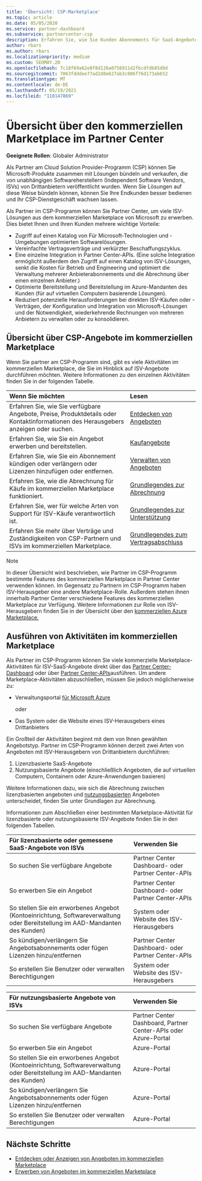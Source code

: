 ```yaml
---
title: 'Übersicht: CSP-Marketplace'
ms.topic: article
ms.date: 05/05/2020
ms.service: partner-dashboard
ms.subservice: partnercenter-csp
description: Erfahren Sie, wie Sie Kunden Abonnements für SaaS-Angebote (Software-as-a-Service) von unabhängigen Softwareherstellern (Independent Software Vendors, ISVs) im Marketplace verkaufen.
author: rbars
ms.author: rbars
ms.localizationpriority: medium
ms.custom: SEOMAY.20
ms.openlocfilehash: 7c18f69a62e8f8d126a0756911d2fbcdfdb85d8d
ms.sourcegitcommit: 7063fdddee77ad2d8e627ab3c806f76d173ab652
ms.translationtype: MT
ms.contentlocale: de-DE
ms.lasthandoff: 05/19/2021
ms.locfileid: "110147869"
---
```

# <a name="overview-of-the-commercial-marketplace-in-partner-center"></a>Übersicht über den kommerziellen Marketplace im Partner Center

**Geeignete Rollen**: Globaler Administrator

Als Partner am Cloud Solution Provider-Programm (CSP) können Sie Microsoft-Produkte zusammen mit Lösungen bündeln und verkaufen, die von unabhängigen Softwareherstellern (Independent Software Vendors, ISVs) von Drittanbietern veröffentlicht wurden. Wenn Sie Lösungen auf diese Weise bündeln können, können Sie Ihre Endkunden besser bedienen und Ihr CSP-Dienstgeschäft wachsen lassen.

Als Partner im CSP-Programm können Sie Partner Center, um viele ISV-Lösungen aus dem kommerziellen Marketplace von Microsoft zu erwerben. Dies bietet Ihnen und Ihren Kunden mehrere wichtige Vorteile:

- Zugriff auf einen Katalog von Für Microsoft-Technologien und -Umgebungen optimierten Softwarelösungen.
- Vereinfachte Vertragsverträge und verkürzter Beschaffungszyklus.
- Eine einzelne Integration in Partner Center-APIs. (Eine solche Integration ermöglicht außerdem den Zugriff auf einen Katalog von ISV-Lösungen, senkt die Kosten für Betrieb und Engineering und optimiert die Verwaltung mehrerer Anbieterabonnements und die Abrechnung über einen einzelnen Anbieter.)
- Optimierte Bereitstellung und Bereitstellung im Azure-Mandanten des Kunden (für auf virtuellen Computern basierende Lösungen).
- Reduziert potenzielle Herausforderungen bei direkten ISV-Käufen oder -Verträgen, der Konfiguration und Integration von Microsoft-Lösungen und der Notwendigkeit, wiederkehrende Rechnungen von mehreren Anbietern zu verwalten oder zu konsolidieren.

## <a name="overview-of-csp-offers-in-the-commercial-marketplace"></a>Übersicht über CSP-Angebote im kommerziellen Marketplace

Wenn Sie partner am CSP-Programm sind, gibt es viele Aktivitäten im kommerziellen Marketplace, die Sie im Hinblick auf ISV-Angebote durchführen möchten. Weitere Informationen zu den einzelnen Aktivitäten finden Sie in der folgenden Tabelle.

|**Wenn Sie möchten**  |**Lesen**   |
|:------------------------------------|:------------------|
|Erfahren Sie, wie Sie verfügbare Angebote, Preise, Produktdetails oder Kontaktinformationen des Herausgebers anzeigen oder suchen. | [Entdecken von Angeboten](csp-commercial-marketplace-discover.md) | 
|Erfahren Sie, wie Sie ein Angebot erwerben und bereitstellen.   | [Kaufangebote](csp-commercial-marketplace-purchase.md)   | 
|Erfahren Sie, wie Sie ein Abonnement kündigen oder verlängern oder Lizenzen hinzufügen oder entfernen.  | [Verwalten von Angeboten](csp-commercial-marketplace-manage.md) |
|Erfahren Sie, wie die Abrechnung für Käufe im kommerziellen Marketplace funktioniert. | [Grundlegendes zur Abrechnung](csp-commercial-marketplace-billing.md) |
|Erfahren Sie, wer für welche Arten von Support für ISV-Käufe verantwortlich ist. | [Grundlegendes zur Unterstützung](csp-commercial-marketplace-support.md) |
|Erfahren Sie mehr über Verträge und Zuständigkeiten von CSP-Partnern und ISVs im kommerziellen Marketplace. | [Grundlegendes zum Vertragsabschluss](csp-commercial-marketplace-contracting.md) |

> [!NOTE]
> In dieser Übersicht wird beschrieben, wie Partner im CSP-Programm bestimmte Features des kommerziellen Marketplace in Partner Center verwenden können. Im Gegensatz zu Partnern im CSP-Programm haben ISV-Herausgeber eine andere Marketplace-Rolle. Außerdem stehen ihnen innerhalb Partner Center verschiedene Features des kommerziellen Marketplace zur Verfügung. Weitere Informationen zur Rolle von ISV-Herausgebern finden Sie in der Übersicht über den [kommerziellen Azure Marketplace.](/azure/marketplace/partner-center-portal/commercial-marketplace-overview)

## <a name="where-to-complete-commercial-marketplace-activities"></a>Ausführen von Aktivitäten im kommerziellen Marketplace

Als Partner im CSP-Programm können Sie viele kommerzielle Marketplace-Aktivitäten für ISV-SaaS-Angebote direkt über das [Partner Center-Dashboard](https://partner.microsoft.com/dashboard) oder über [Partner Center-APIs](/partner-center/develop/)ausführen. Um andere Marketplace-Aktivitäten abzuschließen, müssen Sie jedoch möglicherweise zu:

- Verwaltungsportal [für Microsoft Azure](https://portal.azure.com/)

    oder

- Das System oder die Website eines ISV-Herausgebers eines Drittanbieters

Ein Großteil der Aktivitäten beginnt mit dem von Ihnen gewählten Angebotstyp. Partner im CSP-Programm können derzeit zwei Arten von Angeboten mit ISV-Herausgebern von Drittanbietern durchführen:

1. Lizenzbasierte SaaS-Angebote  
2. Nutzungsbasierte Angebote (einschließlich Angeboten, die auf virtuellen Computern, Containern oder Azure-Anwendungen basieren)

Weitere Informationen dazu, wie sich die Abrechnung zwischen lizenzbasierten angeboten und [nutzungsbasierten](billing-basics.md) Angeboten unterscheidet, finden Sie unter Grundlagen zur Abrechnung.  

Informationen zum Abschließen einer bestimmten Marketplace-Aktivität für lizenzbasierte oder nutzungsbasierte ISV-Angebote finden Sie in den folgenden Tabellen.

|**Für lizenzbasierte oder gemessene SaaS-Angebote von ISVs**  |**Verwenden Sie**  |
|:------------------------------------|:------------------|
|So suchen Sie verfügbare Angebote  | Partner Center Dashboard- oder Partner Center-APIs  |
|So erwerben Sie ein Angebot  | Partner Center Dashboard- oder Partner Center-APIs  |
|So stellen Sie ein erworbenes Angebot (Kontoeinrichtung, Softwareverwaltung oder Bereitstellung im AAD-Mandanten des Kunden)  | System oder Website des ISV-Herausgebers  |
|So kündigen/verlängern Sie Angebotsabonnements oder fügen Lizenzen hinzu/entfernen | Partner Center Dashboard- oder Partner Center-APIs  |
|So erstellen Sie Benutzer oder verwalten Berechtigungen  | System oder Website des ISV-Herausgebers  |

|**Für nutzungsbasierte Angebote von ISVs**  |**Verwenden Sie**  |
|:------------------------------------|:------------------|
|So suchen Sie verfügbare Angebote  | Partner Center Dashboard, Partner Center-APIs oder Azure-Portal  |
|So erwerben Sie ein Angebot  | Azure-Portal  |
|So stellen Sie ein erworbenes Angebot (Kontoeinrichtung, Softwareverwaltung oder Bereitstellung im AAD-Mandanten des Kunden)  | Azure-Portal  |
|So kündigen/verlängern Sie Angebotsabonnements oder fügen Lizenzen hinzu/entfernen | Azure-Portal  |
|So erstellen Sie Benutzer oder verwalten Berechtigungen  | Azure-Portal  |

## <a name="next-steps"></a>Nächste Schritte

- [Entdecken oder Anzeigen von Angeboten im kommerziellen Marketplace](csp-commercial-marketplace-discover.md)
- [Erwerben von Angeboten im kommerziellen Marketplace](csp-commercial-marketplace-purchase.md)
